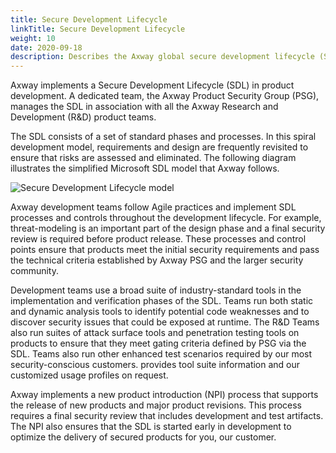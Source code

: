 ```yaml
---
title: Secure Development Lifecycle
linkTitle: Secure Development Lifecycle
weight: 10
date: 2020-09-18
description: Describes the Axway global secure development lifecycle (SDL).
---
```


Axway implements a Secure Development Lifecycle (SDL) in product development. A dedicated team, the Axway Product Security Group (PSG), manages the SDL in association with all the Axway Research and Development (R&D) product teams.

The SDL consists of a set of standard phases and processes. In this spiral development model, requirements and design are frequently revisited to ensure that risks are assessed and eliminated. The following diagram illustrates the simplified Microsoft SDL model that Axway follows.

![Secure Development Lifecycle model](/Images/streams/securelifecycle.png)

Axway development teams follow Agile practices and implement SDL processes and controls throughout the development lifecycle. For example, threat-modeling is an important part of the design phase and a final security review is required before product release. These processes and control points ensure that products meet the initial security requirements and pass the technical criteria established by Axway PSG and the larger security community.

Development teams use a broad suite of industry-standard tools in the implementation and verification phases of the SDL. Teams run both static and dynamic analysis tools to identify potential code weaknesses and to discover security issues that could be exposed at runtime. The R&D Teams also run suites of attack surface tools and penetration testing tools on products to ensure that they meet gating criteria defined by PSG via the SDL. Teams also run other enhanced test scenarios required by our most security-conscious customers. provides tool suite information and our customized usage profiles on request.

Axway implements a new product introduction (NPI) process that supports the release of new products and major product revisions. This process requires a final security review that includes development and test artifacts. The NPI also ensures that the SDL is started early in development to optimize the delivery of secured products for you, our customer.